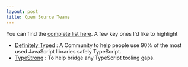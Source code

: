 ```yaml
---
layout: post
title: Open Source Teams
---
```


You can find the [complete list here](https://github.com/basarat). A few key ones I'd like to highlight

* [Definitely Typed](https://github.com/DefinitelyTyped/) : A Community to help people use 90% of the most used JavaScript libraries safely TypeScript.
* [TypeStrong](https://github.com/TypeStrong) : To help bridge any TypeScript tooling gaps.

